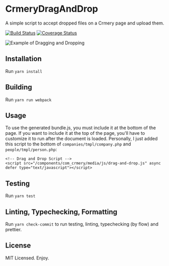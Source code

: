 # CrmeryDragAndDrop

A simple script to accept dropped files on a Crmery page and upload them.

[![Build Status](https://travis-ci.org/jameskraus/CrmeryDragAndDrop.svg?branch=master)](https://travis-ci.org/jameskraus/CrmeryDragAndDrop) [![Coverage Status](https://coveralls.io/repos/github/jameskraus/CrmeryDragAndDrop/badge.svg?branch=master)](https://coveralls.io/github/jameskraus/CrmeryDragAndDrop?branch=master)

![Example of Dragging and Dropping](https://raw.githubusercontent.com/jameskraus/CrmeryDragAndDrop/example-gif/example.gif)

## Installation

Run `yarn install`

## Building

Run `yarn run webpack`

## Usage

To use the generated bundle.js, you must include it at the bottom of the page.
If you want to include it at the top of the page, you'll have to customize it to
run after the document is loaded. Personally, I just added this script to the
bottom of `companies/tmpl/company.php` and `people/tmpl/person.php`:
```
<!-- Drag and Drop Script -->
<script src="/components/com_crmery/media/js/drag-and-drop.js" async defer type="text/javascript"></script>
```

## Testing

Run `yarn test`

## Linting, Typechecking, Formatting

Run `yarn check-commit` to run testing, linting, typechecking (by flow) and
prettier.

## License

MIT Licensed. Enjoy.
